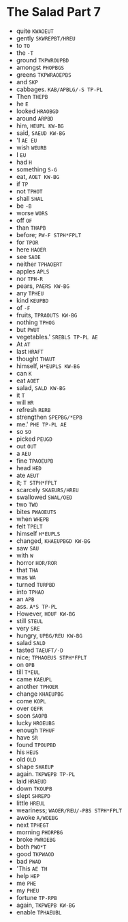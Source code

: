 # The Salad Part 7

* quite `KWAOEUT`
* gently `SKWREPBT/HREU`
* to `TO`
* the `-T`
* ground `TKPWROUPBD`
* amongst `PHOPBGS`
* greens `TKPWRAOEPBS`
* and `SKP`
* cabbages. `KAB/APBLG/-S TP-PL`
* Then `THEPB`
* he `E`
* looked `HRAOBGD`
* around `ARPBD`
* him, `HEUPL KW-BG`
* said, `SAEUD KW-BG`
* 'I `AE EU`
* wish `WEURB`
* I `EU`
* had `H`
* something `S-G`
* eat, `AOET KW-BG`
* if `TP`
* not `TPHOT`
* shall `SHAL`
* be `-B`
* worse `WORS`
* off `OF`
* than `THAPB`
* before; `PW-F STPH*FPLT`
* for `TPOR`
* here `HAOER`
* see `SAOE`
* neither `TPHAOERT`
* apples `APLS`
* nor `TPH-R`
* pears, `PAERS KW-BG`
* any `TPHEU`
* kind `KEUPBD`
* of `-F`
* fruits, `TPRAOUTS KW-BG`
* nothing `TPHOG`
* but `PWUT`
* vegetables.' `SREBLS TP-PL AE`
* At `AT`
* last `HRAFT`
* thought `THAUT`
* himself, `H*EUPLS KW-BG`
* can `K`
* eat `AOET`
* salad, `SALD KW-BG`
* it `T`
* will `HR`
* refresh `RERB`
* strengthen `SPEPBG/*EPB`
* me.' `PHE TP-PL AE`
* so `SO`
* picked `PEUGD`
* out `OUT`
* a `AEU`
* fine `TPAOEUPB`
* head `HED`
* ate `AEUT`
* it; `T STPH*FPLT`
* scarcely `SKAEURS/HREU`
* swallowed `SWAL/OED`
* two `TWO`
* bites `PWAOEUTS`
* when `WHEPB`
* felt `TPELT`
* himself `H*EUPLS`
* changed, `KHAEUPBGD KW-BG`
* saw `SAU`
* with `W`
* horror `HOR/ROR`
* that `THA`
* was `WA`
* turned `TURPBD`
* into `TPHAO`
* an `APB`
* ass. `A*S TP-PL`
* However, `HOUF KW-BG`
* still `STEUL`
* very `SRE`
* hungry, `UPBG/REU KW-BG`
* salad `SALD`
* tasted `TAEUFT/-D`
* nice; `TPHAOEUS STPH*FPLT`
* on `OPB`
* till `T*EUL`
* came `KAEUPL`
* another `TPHOER`
* change `KHAEUPBG`
* come `KOPL`
* over `OEFR`
* soon `SAOPB`
* lucky `HROEUBG`
* enough `TPHUF`
* have `SR`
* found `TPOUPBD`
* his `HEUS`
* old `OLD`
* shape `SHAEUP`
* again. `TKPWEPB TP-PL`
* laid `HRAEUD`
* down `TKOUPB`
* slept `SHREPD`
* little `HREUL`
* weariness; `WAOER/REU/-PBS STPH*FPLT`
* awoke `A/WOEBG`
* next `TPHEGT`
* morning `PHORPBG`
* broke `PWROEBG`
* both `PWO*T`
* good `TKPWAOD`
* bad `PWAD`
* 'This `AE TH`
* help `HEP`
* me `PHE`
* my `PHEU`
* fortune `TP-RPB`
* again, `TKPWEPB KW-BG`
* enable `TPHAEUBL`

